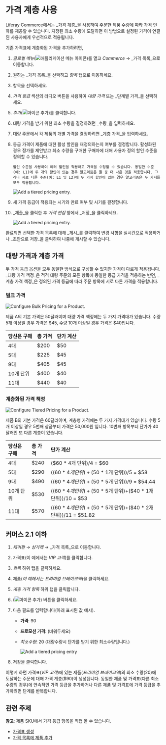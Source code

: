 # 가격 계층 사용

Liferay Commerce에서는 _가격 계층_을 사용하여 주문한 제품 수량에 따라 가격 인하를 제공할 수 있습니다. 지정된 최소 수량에 도달하면 이 방법으로 설정된 가격이 연결된 사용자에게 우선적으로 적용됩니다.

기존 가격표에 계층화된 가격을 추가하려면,

1. _글로벌 메뉴_(![애플리케이션 메뉴 아이콘](../images/icon-applications-menu.png))를 열고 _Commerce_ &rarr; _가격 목록_으로 이동합니다.

1. 원하는 _가격 목록_을 선택하고 _항목_ 탭으로 이동하세요.

1. 항목을 선택하세요.

1. _가격 등급_ 섹션의 라디오 버튼을 사용하여 _대량 가격_ 또는 _단계별 가격_을 선택하세요.

1. _추가_(![아이콘 추가](../images/icon-add.png))를 클릭합니다.

1. 대량 가격을 받기 위한 최소 수량을 결정하려면 _수량_을 입력하세요.

1. 대량 주문에서 각 제품의 개별 가격을 결정하려면 _계층 가격_을 입력하세요.

1. 등급 가격이 제품에 대한 활성 할인을 재정의하는지 여부를 결정합니다. 활성화된 경우 정가를 제안받고 최소 수량을 구매한 구매자에 대해 사용자 정의 할인 수준을 정의할 수 있습니다.

   ```{note}
   할인 수준을 사용하여 여러 할인을 적용하고 가격을 수정할 수 있습니다. 동일한 수준(예: L1)에 두 개의 할인이 있는 경우 알고리즘은 둘 중 더 나은 것을 적용합니다. 그러나 서로 다른 수준(예: L1 및 L2)에 두 가지 할인이 있는 경우 알고리즘은 두 가지를 모두 적용합니다.
   ```
   ![Add a tiered pricing entry.](./using-price-tiers/images/02.png)

1. 새 가격 등급이 적용되는 시기와 만료 여부 및 시기를 결정합니다.

1. _제출_을 클릭한 후 _가격 편집_ 창에서 _저장_을 클릭하세요.

    ![Add a tiered pricing entry.](./using-price-tiers/images/03.png)

완료되면 선택한 가격 목록에 대해 _게시_를 클릭하여 변경 사항을 실시간으로 적용하거나 _초안으로 저장_을 클릭하여 나중에 게시할 수 있습니다.

## 대량 가격과 계층 가격

두 가격 등급 옵션을 모두 동일한 방식으로 구성할 수 있지만 가격이 다르게 적용됩니다. _대량 가격 책정_은 적격 대량 주문의 모든 항목에 동일한 등급 가격을 적용하는 반면, _계층 가격 책정_은 정의된 가격 등급에 따라 주문 항목에 서로 다른 가격을 적용합니다.

### 벌크 가격

![Configure Bulk Pricing for a Product.](./using-price-tiers/images/04.png)

제품 A의 기본 가격은 50달러이며 대량 가격 책정에는 두 가지 가격대가 있습니다. 수량 5개 이상일 경우 가격은 $45, 수량 10개 이상일 경우 가격은 $40입니다.

| 당신은 구매 | 총 가격 | 단가 계산 |
| :----- | :--- | :---- |
| 4대     | $200 | $50   |
| 5대     | $225 | $45   |
| 9대     | $405 | $45   |
| 10개 단위 | $400 | $40   |
| 11대    | $440 | $40   |

### 계층화된 가격 책정

![Configure Tiered Pricing for a Product.](./using-price-tiers/images/05.png)

제품 B의 기본 가격은 60달러이며, 계층형 가격에는 두 가지 가격대가 있습니다. 수량 5개 이상일 경우 5번째 상품부터 가격은 50,000원 입니다. 10번째 항목부터 단가가 40달러인 또 다른 계층이 있습니다.

| 당신은 구매 | 총 가격 | 단가 계산                                                                                                                                  |
| :----- | :--- | :------------------------------------------------------------------------------------------------------------------------------------- |
| 4대     | $240 | ($60 * 4개 단위)/4 = $60                                                                                              |
| 5대     | $290 | (($60 * 4개 단위)+($50 * 1개 단위))/5 = $58                                       |
| 9대     | $490 | (($60 * 4개 단위)+($50 * 5개 단위))/9 = $54.44                                    |
| 10개 단위 | $530 | (($60 * 4개 단위)+($50 * 5개 단위)+($40 * 1개 단위))/10 = $53    |
| 11대    | $570 | (($60 * 4개 단위)+($50 * 5개 단위)+($40 * 2개 단위))/11 = $51.82 |

## 커머스 2.1 이하

1. _제어판_ &rarr; _상거래_ &rarr; _가격 목록_으로 이동합니다.

1. 가격표(이 예에서는 _VIP 고객_)를 클릭합니다.

1. _항목_ 하위 탭을 클릭하세요.

1. 제품(_이 예에서는 프리미엄 브레이크액_)을 클릭하세요.

1. _계층 가격 항목_ 하위 탭을 클릭합니다.

1. (![아이콘 추가](../images/icon-add.png)) 버튼을 클릭하세요.

1. 다음 필드를 입력합니다(아래 표시된 값 예시).
   * **가격**: 90
   * **프로모션 가격**: (비워두세요)
   * _최소수량_: 20 (대량수량시 단가를 받기 위한 최소수량입니다.)

     ![Add a tiered pricing entry](./using-price-tiers/images/01.png)

1. 저장을 클릭합니다.

이렇게 하면 가격표(_VIP 고객_)에 있는 제품(_프리미엄 브레이크액_)의 최소 수량(20)에 도달하는 주문에 대해 가격 계층($90)이 생성됩니다. 동일한 제품 및 가격표(다른 최소 수량의 경우)에 연속적인 가격 등급을 추가하거나 다른 제품 및 가격표에 가격 등급을 추가하려면 단계를 반복합니다.

## 관련 주제

**참고**: 제품 SKU에서 가격 등급 항목을 직접 볼 수 있습니다.

* [가격표 생성](./creating-a-price-list.md) 
* [가격 목록에 제품 추가](./adding-products-to-a-price-list.md) 
